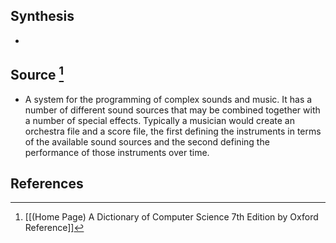 ## Synthesis
- 
## Source [^1]
- A system for the programming of complex sounds and music. It has a number of different sound sources that may be combined together with a number of special effects. Typically a musician would create an orchestra file and a score file, the first defining the instruments in terms of the available sound sources and the second defining the performance of those instruments over time.
## References

[^1]: [[(Home Page) A Dictionary of Computer Science 7th Edition by Oxford Reference]]